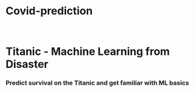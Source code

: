 # Covid-prediction
<br> 
<h1>Titanic - Machine Learning from Disaster<br> </h1>
<h3>Predict survival on the Titanic and get familiar with ML basics </h3>
